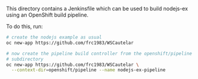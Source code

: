 This directory contains a Jenkinsfile which can be used to build
nodejs-ex using an OpenShift build pipeline.

To do this, run:

```bash
# create the nodejs example as usual
oc new-app https://github.com/frc1983/WSCautelar

# now create the pipeline build controller from the openshift/pipeline
# subdirectory
oc new-app https://github.com/frc1983/WSCautelar \
  --context-dir=openshift/pipeline --name nodejs-ex-pipeline
```
